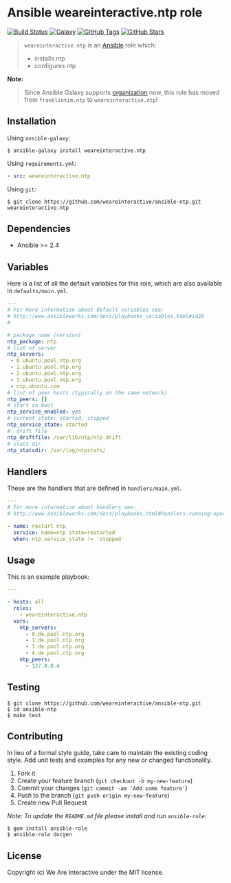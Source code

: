 # Ansible weareinteractive.ntp role

[![Build Status](https://img.shields.io/travis/weareinteractive/ansible-ntp.svg)](https://travis-ci.org/weareinteractive/ansible-ntp)
[![Galaxy](http://img.shields.io/badge/galaxy-weareinteractive.ntp-blue.svg)](https://galaxy.ansible.com/weareinteractive/ntp)
[![GitHub Tags](https://img.shields.io/github/tag/weareinteractive/ansible-ntp.svg)](https://github.com/weareinteractive/ansible-ntp)
[![GitHub Stars](https://img.shields.io/github/stars/weareinteractive/ansible-ntp.svg)](https://github.com/weareinteractive/ansible-ntp)

> `weareinteractive.ntp` is an [Ansible](http://www.ansible.com) role which:
>
> * installs ntp
> * configures ntp

**Note:**

> Since Ansible Galaxy supports [organization](https://www.ansible.com/blog/ansible-galaxy-2-release) now, this role has moved from `franklinkim.ntp` to `weareinteractive.ntp`!

## Installation

Using `ansible-galaxy`:

```shell
$ ansible-galaxy install weareinteractive.ntp
```

Using `requirements.yml`:

```yaml
- src: weareinteractive.ntp
```

Using `git`:

```shell
$ git clone https://github.com/weareinteractive/ansible-ntp.git weareinteractive.ntp
```

## Dependencies

* Ansible >= 2.4

## Variables

Here is a list of all the default variables for this role, which are also available in `defaults/main.yml`.

```yaml
---
# For more information about default variables see:
# http://www.ansibleworks.com/docs/playbooks_variables.html#id26
#

# package name (version)
ntp_package: ntp
# list of server
ntp_servers:
 - 0.ubuntu.pool.ntp.org
 - 1.ubuntu.pool.ntp.org
 - 2.ubuntu.pool.ntp.org
 - 3.ubuntu.pool.ntp.org
 - ntp.ubuntu.com
# list of peer hosts (typically on the same network)
ntp_peers: []
# start on boot
ntp_service_enabled: yes
# current state: started, stopped
ntp_service_state: started
#  drift file
ntp_driftfile: /var/lib/ntp/ntp.drift
# stats dir
ntp_statsdir: /var/log/ntpstats/

```

## Handlers

These are the handlers that are defined in `handlers/main.yml`.

```yaml
---
# For more information about handlers see:
# http://www.ansibleworks.com/docs/playbooks.html#handlers-running-operations-on-change

- name: restart ntp
  service: name=ntp state=restarted
  when: ntp_service_state != 'stopped'

```


## Usage

This is an example playbook:

```yaml
---

- hosts: all
  roles:
    - weareinteractive.ntp
  vars:
    ntp_servers:
      - 0.de.pool.ntp.org
      - 1.de.pool.ntp.org
      - 3.de.pool.ntp.org
      - 4.de.pool.ntp.org
    ntp_peers:
      - 127.0.0.4

```


## Testing

```shell
$ git clone https://github.com/weareinteractive/ansible-ntp.git
$ cd ansible-ntp
$ make test
```

## Contributing
In lieu of a formal style guide, take care to maintain the existing coding style. Add unit tests and examples for any new or changed functionality.

1. Fork it
2. Create your feature branch (`git checkout -b my-new-feature`)
3. Commit your changes (`git commit -am 'Add some feature'`)
4. Push to the branch (`git push origin my-new-feature`)
5. Create new Pull Request

*Note: To update the `README.md` file please install and run `ansible-role`:*

```shell
$ gem install ansible-role
$ ansible-role docgen
```

## License
Copyright (c) We Are Interactive under the MIT license.
